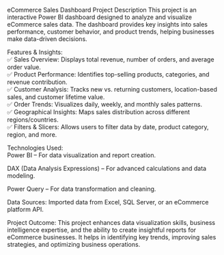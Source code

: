eCommerce Sales Dashboard
Project Description
This project is an interactive Power BI dashboard designed to analyze and visualize eCommerce sales data. The dashboard provides key insights into sales performance, customer behavior, and product trends, helping businesses make data-driven decisions.

Features & Insights:<br>
✅ Sales Overview: Displays total revenue, number of orders, and average order value.<br>
✅ Product Performance: Identifies top-selling products, categories, and revenue contribution.<br>
✅ Customer Analysis: Tracks new vs. returning customers, location-based sales, and customer lifetime value.<br>
✅ Order Trends: Visualizes daily, weekly, and monthly sales patterns.<br>
✅ Geographical Insights: Maps sales distribution across different regions/countries.<br>
✅ Filters & Slicers: Allows users to filter data by date, product category, region, and more.<br>

Technologies Used:<br>
Power BI – For data visualization and report creation.

DAX (Data Analysis Expressions) – For advanced calculations and data modeling.

Power Query – For data transformation and cleaning.

Data Sources: Imported data from Excel, SQL Server, or an eCommerce platform API.

Project Outcome:
This project enhances data visualization skills, business intelligence expertise, and the ability to create insightful reports for eCommerce businesses. It helps in identifying key trends, improving sales strategies, and optimizing business operations.

